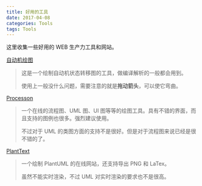 ```yaml
---
title: 好用的工具
date: 2017-04-08
categories: Tools
tags: Tools
---
```


这里收集一些好用的 WEB 生产力工具和网站。

[自动机绘图](http://madebyevan.com/fsm/)

> 这是一个绘制自动机状态转移图的工具，做编译解析的一般都会用到。
>
> 使用上一般没什么问题，需要注意的就是**拖动箭头**，可以使它弯曲。

[Processon](https://www.processon.com/)

> 一个在线的流程图、UML 图、UI 图等等的绘图工具。具有不错的界面，而且支持的图例也很多。强烈建议使用。
>
> 不过对于 UML 的类图方面的支持不是很好。但是对于流程图来说已经是很不错的了。

[PlantText](http://www.planttext.com/planttext)

> 一个绘制 PlantUML 的在线网站，还支持导出 PNG 和 LaTex。
>
> 虽然不能实时渲染，不过 UML 对实时渲染的要求也不是很高。